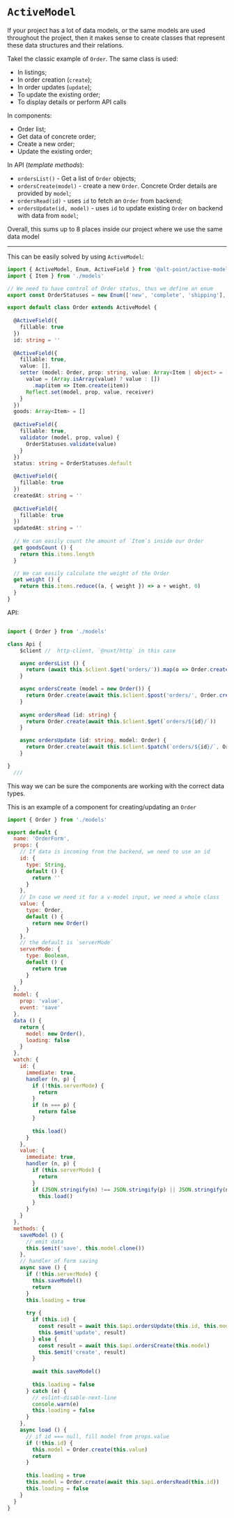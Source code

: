 `ActiveModel`
===

If your project has a lot of data models, or the same models are used throughout the project, 
then it makes sense to create classes that represent these data structures and their relations.

Takel the classic example of `Order`.
The same class is used:
- In listings;
- In order creation (`create`);
- In order updates (`update`);
- To update the existing order;
- To display details or perform API calls


In components:

- Order list;
- Get data of concrete order;
- Create a new order;
- Update the existing order;

In API (*template methods*):

- `ordersList()` - Get a list of `Order` objects;
- `ordersCreate(model)` - create a new `Order`. Concrete Order details are provided by `model`;
- `ordersRead(id)` - uses `id` to fetch an `Order` from backend;
- `ordersUpdate(id, model)` - uses `id` to update existing `Order` on backend with data from `model`;

Overall, this sums up to 8 places inside our project where we use the same data model

---

This can be easily solved by using `ActiveModel`:

```ts
import { ActiveModel, Enum, ActiveField } from '@alt-point/active-models'
import { Item } from './models'

// We need to have control of Order status, thus we define an enum
export const OrderStatuses = new Enum(['new', 'complete', 'shipping'], 'new')

export default class Order extends ActiveModel {
  
  @ActiveField({
    fillable: true
  })
  id: string = ''
  
  @ActiveField({
    fillable: true,
    value: [],
    setter (model: Order, prop: string, value: Array<Item | object> = [], receiver :any) {
      value = (Array.isArray(value) ? value : [])
        .map(item => Item.create(item))
      Reflect.set(model, prop, value, receiver)
    }
  })
  goods: Array<Item> = []  
  
  @ActiveField({
    fillable: true,
    validator (model, prop, value) {
      OrderStatuses.validate(value)
    }
  })
  status: string = OrderStatuses.default

  @ActiveField({
    fillable: true
  })
  createdAt: string = ''
  
  @ActiveField({
    fillable: true
  })
  updatedAt: string = ''
  
  // We can easily count the amount of `Item`s inside our Order
  get goodsCount () {
    return this.items.length
  }

  // We can easily calculate the weight of the Order
  get weight () {
    return this.items.reduce((a, { weight }) => a + weight, 0)
  }
}

````

API:

```ts

import { Order } from './models'

class Api {
    $client //  http-client, `@nuxt/http` in this case

    async ordersList () {
      return (await this.$client.$get('orders/')).map(o => Order.create(o))
    }

    async ordersCreate (model = new Order()) {
      return Order.create(await this.$client.$post('orders/', Order.create(model)))    
    }
    
    async ordersRead (id: string) {
      return Order.create(await this.$client.$get(`orders/${id}/`))
    }

    async ordersUpdate (id: string, model: Order) {
      return Order.create(await this.$client.$patch(`orders/${id}/`, Order.create(model)))    
    }

}
  ///


```
This way we can be sure the components are working with the correct data types.

This is an example of a component for creating/updating an `Order`
```js
import { Order } from './models'

export default {
  name: 'OrderForm',
  props: {
    // If data is incoming from the backend, we need to use an id
    id: {
      type: String,
      default () {
        return ''
      }
    },
    // In case we need it for a v-model input, we need a whole class
    value: {
      type: Order,
      default () {
        return new Order()
      }
    },
    // the default is `serverMode`
    serverMode: {
      type: Boolean,
      default () {
        return true
      }
    }
  },
  model: {
    prop: 'value',
    event: 'save'
  },  
  data () {
    return {
      model: new Order(),      
      loading: false
    }
  },
  watch: {
    id: {
      immediate: true,
      handler (n, p) {
        if (!this.serverMode) {
          return
        }
        if (n === p) {
          return false
        }
    
        this.load()
      }
    },
    value: {
      immediate: true,
      handler (n, p) {
        if (this.serverMode) {
          return
        }
        if (JSON.stringify(n) !== JSON.stringify(p) || JSON.stringify(n) !== JSON.stringify(this.model)) {
          this.load()
        }
      }
    }
  },
  methods: {
    saveModel () {
      // emit data  
      this.$emit('save', this.model.clone())      
    },
    // handler of form saving
    async save () {
      if (!this.serverMode) {
        this.saveModel()
        return
      }    
      this.loading = true
      
      try {
        if (this.id) {
          const result = await this.$api.ordersUpdate(this.id, this.model)
          this.$emit('update', result)
        } else {
          const result = await this.$api.ordersCreate(this.model)
          this.$emit('create', result)
        }
        
        await this.saveModel()
        
        this.loading = false
      } catch (e) {
        // eslint-disable-next-line
        console.warn(e)
        this.loading = false
      }
    },
    async load () {
      // if id === null, fill model from props.value
      if (!this.id) {
        this.model = Order.create(this.value)
        return
      }
      
      this.loading = true
      this.model = Order.create(await this.$api.ordersRead(this.id))        
      this.loading = false    
    }
  }
}
```
